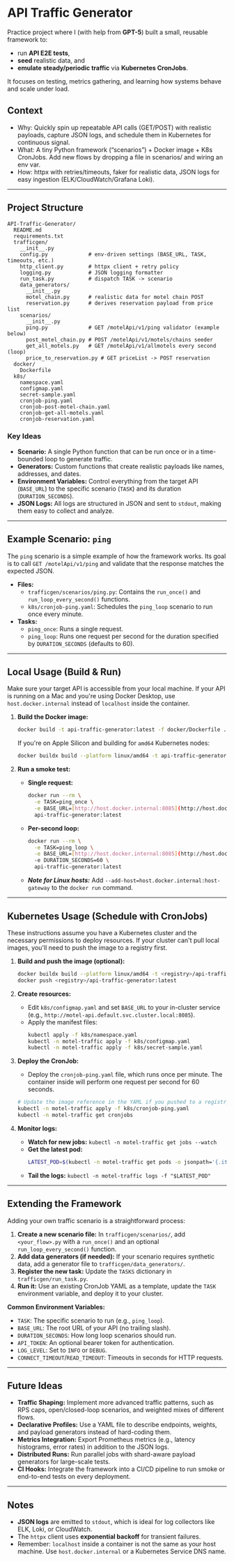 # API Traffic Generator

Practice project where I (with help from **GPT-5**) built a small, reusable framework to:
- run **API E2E tests**,  
- **seed** realistic data, and  
- **emulate steady/periodic traffic** via **Kubernetes CronJobs**.  

It focuses on testing, metrics gathering, and learning how systems behave and scale under load.

## Context

- Why: Quickly spin up repeatable API calls (GET/POST) with realistic payloads, capture JSON logs, and schedule them in Kubernetes for continuous signal.
- What: A tiny Python framework (“scenarios”) + Docker image + K8s CronJobs. Add new flows by dropping a file in scenarios/ and wiring an env var.
- How: httpx with retries/timeouts, faker for realistic data, JSON logs for easy ingestion (ELK/CloudWatch/Grafana Loki).

---

## Project Structure

```
API-Traffic-Generator/
  README.md
  requirements.txt
  trafficgen/
    __init__.py
    config.py             # env-driven settings (BASE_URL, TASK, timeouts, etc.)
    http_client.py        # httpx client + retry policy
    logging.py            # JSON logging formatter
    run_task.py           # dispatch TASK -> scenario
    data_generators/
      __init__.py
      motel_chain.py      # realistic data for motel chain POST
      reservation.py      # derives reservation payload from price list
    scenarios/
      __init__.py
      ping.py             # GET /motelApi/v1/ping validator (example below)
      post_motel_chain.py # POST /motelApi/v1/motels/chains seeder
      get_all_motels.py   # GET /motelApi/v1/allmotels every second (loop)
      price_to_reservation.py # GET priceList -> POST reservation
  docker/
    Dockerfile
  k8s/
    namespace.yaml
    configmap.yaml
    secret-sample.yaml
    cronjob-ping.yaml
    cronjob-post-motel-chain.yaml
    cronjob-get-all-motels.yaml
    cronjob-reservation.yaml
```

### Key Ideas

* **Scenario:** A single Python function that can be run once or in a time-bounded loop to generate traffic.
* **Generators:** Custom functions that create realistic payloads like names, addresses, and dates.
* **Environment Variables:** Control everything from the target API (`BASE_URL`) to the specific scenario (`TASK`) and its duration (`DURATION_SECONDS`).
* **JSON Logs:** All logs are structured in JSON and sent to `stdout`, making them easy to collect and analyze.

---

## Example Scenario: `ping`

The `ping` scenario is a simple example of how the framework works. Its goal is to call `GET /motelApi/v1/ping` and validate that the response matches the expected JSON.

* **Files:**
    * `trafficgen/scenarios/ping.py`: Contains the `run_once()` and `run_loop_every_second()` functions.
    * `k8s/cronjob-ping.yaml`: Schedules the `ping_loop` scenario to run once every minute.
* **Tasks:**
    * `ping_once`: Runs a single request.
    * `ping_loop`: Runs one request per second for the duration specified by `DURATION_SECONDS` (defaults to 60).

---

## Local Usage (Build & Run)

Make sure your target API is accessible from your local machine. If your API is running on a Mac and you're using Docker Desktop, use `host.docker.internal` instead of `localhost` inside the container.

1.  **Build the Docker image:**
    ```bash
    docker build -t api-traffic-generator:latest -f docker/Dockerfile .
    ```
    If you're on Apple Silicon and building for `amd64` Kubernetes nodes:
    ```bash
    docker buildx build --platform linux/amd64 -t api-traffic-generator:latest -f docker/Dockerfile .
    ```

2.  **Run a smoke test:**
    * **Single request:**
        ```bash
        docker run --rm \
          -e TASK=ping_once \
          -e BASE_URL=[http://host.docker.internal:8085](http://host.docker.internal:8085) \
          api-traffic-generator:latest
        ```
    * **Per-second loop:**
        ```bash
        docker run --rm \
          -e TASK=ping_loop \
          -e BASE_URL=[http://host.docker.internal:8085](http://host.docker.internal:8085) \
          -e DURATION_SECONDS=60 \
          api-traffic-generator:latest
        ```
    * ***Note for Linux hosts:*** Add `--add-host=host.docker.internal:host-gateway` to the `docker run` command.

---

## Kubernetes Usage (Schedule with CronJobs)

These instructions assume you have a Kubernetes cluster and the necessary permissions to deploy resources. If your cluster can't pull local images, you'll need to push the image to a registry first.

1.  **Build and push the image (optional):**
    ```bash
    docker buildx build --platform linux/amd64 -t <registry>/api-traffic-generator:latest -f docker/Dockerfile .
    docker push <registry>/api-traffic-generator:latest
    ```

2.  **Create resources:**
    * Edit `k8s/configmap.yaml` and set `BASE_URL` to your in-cluster service (e.g., `http://motel-api.default.svc.cluster.local:8085`).
    * Apply the manifest files:
        ```bash
        kubectl apply -f k8s/namespace.yaml
        kubectl -n motel-traffic apply -f k8s/configmap.yaml
        kubectl -n motel-traffic apply -f k8s/secret-sample.yaml
        ```

3.  **Deploy the CronJob:**
    * Deploy the `cronjob-ping.yaml` file, which runs once per minute. The container inside will perform one request per second for 60 seconds.
    ```bash
    # Update the image reference in the YAML if you pushed to a registry
    kubectl -n motel-traffic apply -f k8s/cronjob-ping.yaml
    kubectl -n motel-traffic get cronjobs
    ```

4.  **Monitor logs:**
    * **Watch for new jobs:** `kubectl -n motel-traffic get jobs --watch`
    * **Get the latest pod:**
        ```bash
        LATEST_POD=$(kubectl -n motel-traffic get pods -o jsonpath='{.items[-1:].metadata.name}')
        ```
    * **Tail the logs:** `kubectl -n motel-traffic logs -f "$LATEST_POD"`

---

## Extending the Framework

Adding your own traffic scenario is a straightforward process:

1.  **Create a new scenario file:** In `trafficgen/scenarios/`, add `<your_flow>.py` with a `run_once()` and an optional `run_loop_every_second()` function.
2.  **Add data generators (if needed):** If your scenario requires synthetic data, add a generator file to `trafficgen/data_generators/`.
3.  **Register the new task:** Update the `TASKS` dictionary in `trafficgen/run_task.py`.
4.  **Run it:** Use an existing CronJob YAML as a template, update the `TASK` environment variable, and deploy it to your cluster.

**Common Environment Variables:**
* `TASK`: The specific scenario to run (e.g., `ping_loop`).
* `BASE_URL`: The root URL of your API (no trailing slash).
* `DURATION_SECONDS`: How long loop scenarios should run.
* `API_TOKEN`: An optional bearer token for authentication.
* `LOG_LEVEL`: Set to `INFO` or `DEBUG`.
* `CONNECT_TIMEOUT`/`READ_TIMEOUT`: Timeouts in seconds for HTTP requests.

---

## Future Ideas

* **Traffic Shaping:** Implement more advanced traffic patterns, such as RPS caps, open/closed-loop scenarios, and weighted mixes of different flows.
* **Declarative Profiles:** Use a YAML file to describe endpoints, weights, and payload generators instead of hard-coding them.
* **Metrics Integration:** Export Prometheus metrics (e.g., latency histograms, error rates) in addition to the JSON logs.
* **Distributed Runs:** Run parallel jobs with shard-aware payload generators for large-scale tests.
* **CI Hooks:** Integrate the framework into a CI/CD pipeline to run smoke or end-to-end tests on every deployment.

---

## Notes
* **JSON logs** are emitted to `stdout`, which is ideal for log collectors like ELK, Loki, or CloudWatch.
* The `httpx` client uses **exponential backoff** for transient failures.
* Remember: `localhost` inside a container is not the same as your host machine. Use `host.docker.internal` or a Kubernetes Service DNS name.
